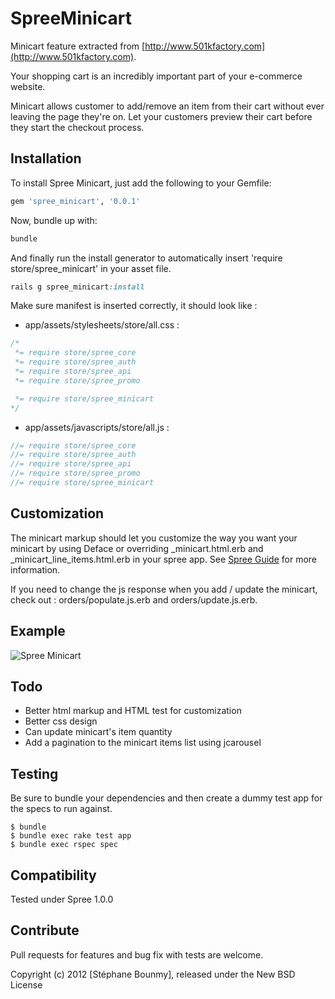SpreeMinicart
=============

Minicart feature extracted from [http://www.501kfactory.com](http://www.501kfactory.com).

Your shopping cart is an incredibly important part of your e-commerce website.

Minicart allows customer to add/remove an item from their cart without ever leaving the page they're on.
Let your customers preview their cart before they start the checkout process.

Installation
------------

To install Spree Minicart, just add the following to your Gemfile:

```ruby
gem 'spree_minicart', '0.0.1'
```

Now, bundle up with:

```ruby
bundle
```

And finally run the install generator to automatically insert 'require store/spree_minicart' in your asset file.

```ruby
rails g spree_minicart:install
```

Make sure manifest is inserted correctly, it should look like :

- app/assets/stylesheets/store/all.css :

```css
/*
 *= require store/spree_core
 *= require store/spree_auth
 *= require store/spree_api
 *= require store/spree_promo

 *= require store/spree_minicart
*/
```

- app/assets/javascripts/store/all.js :

```javascript
//= require store/spree_core
//= require store/spree_auth
//= require store/spree_api
//= require store/spree_promo
//= require store/spree_minicart
```

Customization
-------------

The minicart markup should let you customize the way you want your minicart by using Deface or overriding _minicart.html.erb and _minicart_line_items.html.erb in your spree app.
See [Spree Guide](http://guides.spreecommerce.com/view_customization.html) for more information.

If you need to change the js response when you add / update the minicart, check out : orders/populate.js.erb and orders/update.js.erb.

Example
-------

![Spree Minicart](http://i41.tinypic.com/2n8zszs.png)

Todo
-------

- Better html markup and HTML test for customization
- Better css design
- Can update minicart's item quantity
- Add a pagination to the minicart items list using jcarousel

Testing
-------

Be sure to bundle your dependencies and then create a dummy test app for the specs to run against.

    $ bundle
    $ bundle exec rake test app
    $ bundle exec rspec spec

Compatibility
------------

Tested under Spree 1.0.0

Contribute
----------

Pull requests for features and bug fix with tests are welcome.

Copyright (c) 2012 [Stéphane Bounmy], released under the New BSD License
